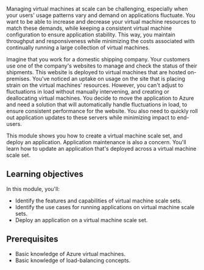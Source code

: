
Managing virtual machines at scale can be challenging, especially when your users' usage patterns vary and demand on applications fluctuate. You want to be able to increase and decrease your virtual machine resources to match these demands, while keeping a consistent virtual machine configuration to ensure application stability. This way, you maintain throughput and responsiveness while minimizing the costs associated with continually running a large collection of virtual machines.

Imagine that you work for a domestic shipping company. Your customers use one of the company's websites to manage and check the status of their shipments. This website is deployed to virtual machines that are hosted on-premises. You've noticed an uptake on usage on the site that is placing strain on the virtual machines' resources. However, you can't adjust to fluctuations in load without manually intervening, and creating or deallocating virtual machines. You decide to move the application to Azure and need a solution that will automatically handle fluctuations in load, to ensure consistent performance for the website. You also need to quickly roll out application updates to these servers while minimizing impact to end-users.

This module shows you how to create a virtual machine scale set, and deploy an application. Application maintenance is also a concern. You'll learn how to update an application that's deployed across a virtual machine scale set.

## Learning objectives

In this module, you'll:

- Identify the features and capabilities of virtual machine scale sets.
- Identify the use cases for running applications on virtual machine scale sets.
- Deploy an application on a virtual machine scale set.

## Prerequisites

- Basic knowledge of Azure virtual machines.
- Basic knowledge of load-balancing concepts.
  